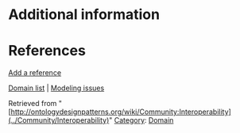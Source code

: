 #  Additional information


#  References


[Add a reference](index.php@title=Odp%253AAdd_reference&subject=../Community/Interoperability "http://ontologydesignpatterns.org/wiki/index.php?title=Odp:Add_reference&subject=Community%3AInteroperability")


  




[Domain list](../Community/Domain "Community:Domain") | [Modeling issues](../Community/Main "Community:Main")


Retrieved from "[http://ontologydesignpatterns.org/wiki/Community:Interoperability](../Community/Interoperability)"
 [Category](http://ontologydesignpatterns.org/wiki/Special:Categories "Special:Categories"): [Domain](../Category/Domain "Category:Domain")